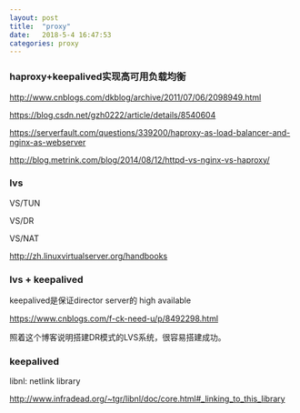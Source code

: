 ```yaml
---
layout: post
title:  "proxy"
date:   2018-5-4 16:47:53
categories: proxy
---
```

### haproxy+keepalived实现高可用负载均衡

http://www.cnblogs.com/dkblog/archive/2011/07/06/2098949.html

https://blog.csdn.net/gzh0222/article/details/8540604

https://serverfault.com/questions/339200/haproxy-as-load-balancer-and-nginx-as-webserver

http://blog.metrink.com/blog/2014/08/12/httpd-vs-nginx-vs-haproxy/

### lvs

VS/TUN

VS/DR

VS/NAT

http://zh.linuxvirtualserver.org/handbooks

### lvs + keepalived

keepalived是保证director server的 high available

https://www.cnblogs.com/f-ck-need-u/p/8492298.html

照着这个博客说明搭建DR模式的LVS系统，很容易搭建成功。

### keepalived

libnl: netlink library

http://www.infradead.org/~tgr/libnl/doc/core.html#_linking_to_this_library
